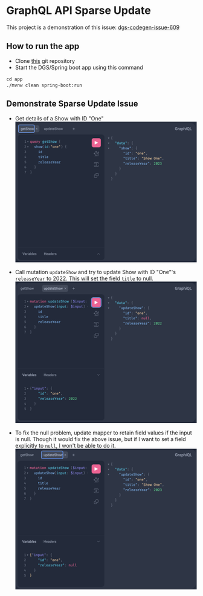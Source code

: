 # GraphQL API Sparse Update
This project is a demonstration of this issue: [dgs-codegen-issue-609](https://github.com/Netflix/dgs-codegen/issues/609)


## How to run the app
* Clone [this](https://github.com/ramapalani/sparseupdate) git repository 
* Start the DGS/Spring boot app using this command
```
cd app
./mvnw clean spring-boot:run
```

## Demonstrate Sparse Update Issue
* Get details of a Show with ID "One"
![getShow GraphQL Query](./images/getShow.png)

* Call mutation `updateShow` and try to update Show with ID "One"'s `releaseYear` to 2022.  This will set the field `title` to null. 
![updateShow Mutation using simple mapper](./images/updateShowSimpleMapper.png)

* To fix the null problem, update mapper to retain field values if the input is null.  Though it would fix the above issue, but if I want to set a field explicitly to `null`, I won't be able to do it. 
![updateShow Mutation using ignore Null mapper](./images/updateShowIgnoreNullMapper.png)